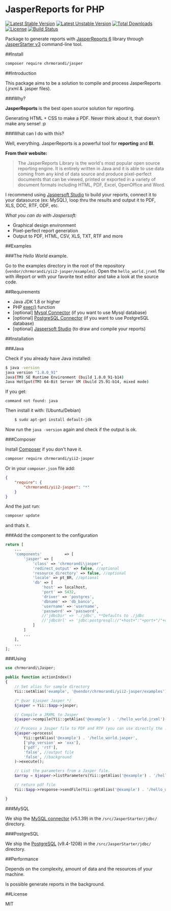 # JasperReports for PHP

[![Latest Stable Version](https://poser.pugx.org/chrmorandi/yii2-jasper/v/stable)](https://packagist.org/packages/chrmorandi/yii2-jasper) 
[![Latest Unstable Version](https://poser.pugx.org/chrmorandi/yii2-jasper/v/unstable)](https://packagist.org/packages/chrmorandi/yii2-jasper)
[![Total Downloads](https://poser.pugx.org/chrmorandi/yii2-jasper/downloads)](https://packagist.org/packages/chrmorandi/yii2-jasper) 
[![License](https://poser.pugx.org/chrmorandi/yii2-jasper/license)](https://packagist.org/packages/chrmorandi/yii2-jasper)
[![Build Status](https://travis-ci.org/chrmorandi/yii2-jasper.svg?branch=master)](https://travis-ci.org/chrmorandi/yii2-jasper)

Package to generate reports with [JasperReports 6](http://community.jaspersoft.com/project/jasperreports-library) library through [JasperStarter v3](http://jasperstarter.sourceforge.net/) command-line tool.

##Install

```sh
composer require chrmorandi/jasper
```

##Introduction

This package aims to be a solution to compile and process JasperReports (.jrxml & .jasper files).

###Why?

**JasperReports** is the best open source solution for reporting.

Generating HTML + CSS to make a PDF. Never think about it, that doesn't make any sense! :p

###What can I do with this?

Well, everything. JasperReports is a powerful tool for **reporting** and **BI**.

**From their website:**

> The JasperReports Library is the world's most popular open source reporting engine. It is entirely written in Java and it is able to use data coming from any kind of data source and produce pixel-perfect documents that can be viewed, printed or exported in a variety of document formats including HTML, PDF, Excel, OpenOffice and Word.

I recommend using [Jaspersoft Studio](http://community.jaspersoft.com/project/jaspersoft-studio) to build your reports, connect it to your datasource (ex: MySQL), loop thru the results and output it to PDF, XLS, DOC, RTF, ODF, etc.

*What you can do with Jaspersoft:*

* Graphical design environment
* Pixel-perfect report generation
* Output to PDF, HTML, CSV, XLS, TXT, RTF and more

##Examples

###The *Hello World* example.

Go to the examples directory in the root of the repository (`vendor/chrmorandi/yii2-jasper/examples`).
Open the `hello_world.jrxml` file with iReport or with your favorite text editor and take a look at the source code.


##Requirements

* Java JDK 1.8 or higher
* PHP [exec()](http://php.net/manual/function.exec.php) function
* [optional] [Mysql Connector](http://dev.mysql.com/downloads/connector/j/) (if you want to use Mysql database)
* [optional] [PostgreSQL Connector](https://jdbc.postgresql.org/download.html) (if you want to use PostgreSQL database)
* [optional] [Jaspersoft Studio](http://community.jaspersoft.com/project/jaspersoft-studio) (to draw and compile your reports)


##Installation

###Java

Check if you already have Java installed:

```sh
$ java -version
java version "1.8.0_91"
Java(TM) SE Runtime Environment (build 1.8.0_91-b14)
Java HotSpot(TM) 64-Bit Server VM (build 25.91-b14, mixed mode)
```

If you get:

    command not found: java

Then install it with: (Ubuntu/Debian)

```sh
    $ sudo apt-get install default-jdk
```

Now run the `java -version` again and check if the output is ok.

###Composer

Install [Composer](http://getcomposer.org) if you don't have it.

```sh
composer require chrmorandi/yii2-jasper
```

Or in your `composer.json` file add:

```json
{
    "require": {
        "chrmorandi/yii2-jasper": "*"
    }
}
```

And the just run:

```sh
composer update
```

and thats it.

###Add the component to the configuration

```php
return [
    ...
    'components'          => [
        'jasper' => [
            'class' => 'chrmorandi\jasper',
            'redirect_output' => false, //optional
            'resource_directory' => false, //optional
            'locale' => pt_BR, //optional
            'db' => [
                'host' => localhost,
                'port' => 5432,    
                'driver' => 'postgres',
                'dbname' => 'db_banco',
                'username' => 'username',
                'password' => 'password',
                //'jdbcDir' => './jdbc', **Defaults to ./jdbc
                //'jdbcUrl' => 'jdbc:postgresql://"+host+":"+port+"/"+dbname',
            ]
        ]
        ...
    ],
    ...
];
```

###Using

```php
use chrmorandi\Jasper;

public function actionIndex()
{
    // Set alias for sample directory
    Yii::setAlias('example', '@vendor/chrmorandi/yii2-jasper/examples');

    /* @var $jasper Jasper */
    $jasper = Yii::$app->jasper;

    // Compile a JRXML to Jasper
    $jasper->compile(Yii::getAlias('@example') . '/hello_world.jrxml')->execute();

    // Process a Jasper file to PDF and RTF (you can use directly the .jrxml)
    $jasper->process(
        Yii::getAlias('@example') . '/hello_world.jasper', 
        ['php_version' => 'xxx'],
        ['pdf', 'rtf'],
        'false', //output file
        'false', //background
    )->execute();

    // List the parameters from a Jasper file.
    $array = $jasper->listParameters(Yii::getAlias('@example') . '/hello_world.jasper')->execute();

    // return pdf file
    Yii::$app->response->sendFile(Yii::getAlias('@example') . '/hello_world.pdf');

}
```

###MySQL

We ship the [MySQL connector](http://dev.mysql.com/downloads/connector/j/) (v5.1.39) in the `/src/JasperStarter/jdbc/` directory.

###PostgreSQL

We ship the [PostgreSQL](https://jdbc.postgresql.org/) (v9.4-1208) in the `/src/JasperStarter/jdbc/` directory.

##Performance

Depends on the complexity, amount of data and the resources of your machine.

Is possible generate reports in the background.

##License

MIT
